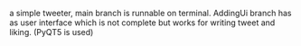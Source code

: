 a simple tweeter,
main branch is runnable on terminal.
AddingUi branch has as user interface which is not complete but works for writing tweet and liking. (PyQT5 is used)
